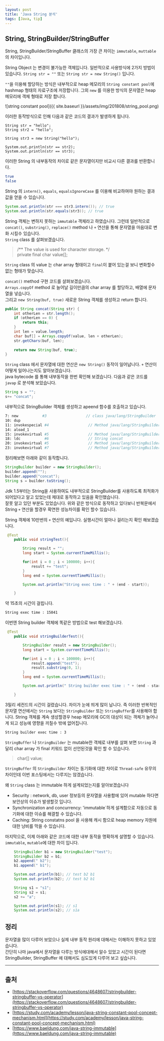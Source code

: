 ```yaml
---
layout: post
title: 'Java String 분석'
tags: [Java, tip]
---
```


## String, StringBuilder/StringBuffer

String, StringBuilder/StringBuffer 클래스의 가장 큰 차이는 `immutable`, `muttable`의 차이입니다.

String Object 는 변경이 불가능한 객체입니다. 
일반적으로 사용방식에 2가지 방법이 있습니다.
`String str = ""` 또는 `String str = new String()` 입니다.  

`""`을 이용해 할당하는 방식은 내부적으로 heap 메모리의 `String constant pool`에 hashmap 형태의 자료구조에 저장합니다. 그외 `new` 를 이용한 방식의 문자열은 heap 메모리에 객체 형태로 저장 합니다.

![string constant pool]({{ site.baseurl }}/assets/img/201808/string_pool.png)

이러한 동작방식으로 인해 다음과 같은 코드의 결과가 발생하게 됩니다.

```
String str = "hello";
String str2 = "hello";

String str3 = new String("hello");

System.out.println(str == str2);
System.out.println(str == str3);

```

이러한 String 의 내부동작의 차이로 같은 문자열이지만 비교시 다른 결과를 반환합니다.

```bash
true
false
```

String 의 `intern()`, `equals`,  `equalsIgnoreCase` 를 이용해 비교하여야 원하는 결과 값을 얻을 수 있습니다.

```java
System.out.println(str === str3.intern()); // true
System.out.println(str.equals(str3)); // true
```

String 객체는 변하지 못하는 `immutable` 객체라고 하였습니다. 그런데 일반적으로 `concat()`, `substring()`, `replace()` method 나 `+` 연산을 통해 문자열을 마음대로 변화 시킬수 있습니다.  
`String` class 를 살펴보겠습니다.

> /** The value is used for character storage. */  
> private final char value[];

`String` class 의 value 는 char array 형태이고 `final`이 붙어 있는걸 보니 변화할수 없는 형태가 맞습니다.

`concat()` method 구현 코드를 살펴보겠습니다.  
`Arrays.copyOf` method 로 늘어날 길이만큼의 char array 를 할당하고, 배열에 문자열을 넣습니다.  
그리고 `new String(buf, true)` 새로운 String 객체를 생성하고  return 합니다.

```java
public String concat(String str) {
    int otherLen = str.length();
    if (otherLen == 0) {
        return this;
    }
    int len = value.length;
    char buf[] = Arrays.copyOf(value, len + otherLen);
    str.getChars(buf, len);
    
    return new String(buf, true);
}
```

`String` class 에서 문자열에 대한 연산은 `new String()` 동작이 일어납니다.
`+` 연산이 어떻게 일어나는지도 알아보겠습니다.  
java bytecode 를 통해 내부동작을 한번 확인해 보겠습니다.
다음과 같은 코드를 `javap` 로 분석해 보았습니다.

```java
String s = "";       
s+= "concat";
```

내부적으로 StringBuilder 객체를 생성하고 apeend 함수를 호출하고 있습니다.

```bash
7: new           #3                  // class java/lang/StringBuilder
10: dup
11: invokespecial #4                  // Method java/lang/StringBuilder."<init>":()V
14: aload_1
15: invokevirtual #5                  // Method java/lang/StringBuilder.append:(Ljava/lang/String;)Ljava/lang/StringBuilder;
18: ldc           #6                  // String concat
20: invokevirtual #5                  // Method java/lang/StringBuilder.append:(Ljava/lang/String;)Ljava/lang/StringBuilder;
23: invokevirtual #7                  // Method java/lang/StringBuilder.toString:()Ljava/lang/String;
```

정리해보면 아래와 같이 동작합니다.

```java
StringBuilder builder = new StringBuilder();
builder.append("");
builder.append("concat");
String s = builder.toString();
```

Jdk 1.5부터는 String을 사용하여도 내부적으로 StringBuilder를 사용하도록 최적화가 되어있다고 알고 있었는데 제대로 동작하고 있음을 확인했습니다.  
잘못 알고 있던 부분도 있었습니다. 위와 같은 방식으로 동작하고 있다보니 반복문에서  String `+` 연산을 할경우 확연한 성능차이를 확인 할수 있습니다.  

String 객체에 10만번의 `+` 연산의 예입니다. 실행시간이 얼마나 걸리는지 확인 해보겠습니다.

```java
 @Test
    public void stringTest(){

        String result = "";
        long start = System.currentTimeMillis();

        for(int i = 0 ; i < 100000; i++){
            result += "test";
        }
        long end = System.currentTimeMillis();

        System.out.println("String exec time : " + (end - start));

    }
```

약 15초의 시간이 걸립니다.

```bash
String exec time : 15041
```

이번엔 String builder 객체에 똑같은 방법으로 test 해보겠습니다.

```java
 @Test
    public void stringBuilderTest(){

        StringBuilder result = new StringBuilder();
        long start = System.currentTimeMillis();

        for(int i = 0 ; i < 100000; i++){
            result.append("test");
            result.substring(0, 1);
        }
        long end = System.currentTimeMillis();

        System.out.println(" String builder exec time : " + (end - start));

    }
```

3밀리 세컨드의 시간이 걸렸습니다. 차이가 눈에 띄게 많이 납니다. 즉 이러한 반복적인 문자열 연산에서는 `String` 보다는 `StringBuilder` 또는 `StringBuffer`를 사용해야 합니다. String 객체를 계속 생성할경우 heap 메모리에 GC의 대상이 되는 객체가 늘어나게 되고 성능에 영향을 끼칠수 밖에 없어집니다.

```bash
String builder exec time : 3
```

`StringBuffer` 나 `StringBuilder` 는 mutable한 객체로 내부를 살펴 보면 `String` 과 달리 char array 가 final 키워드 없이 선언된것을 확인 할 수 있습니다.

> char[] value;

`StringBuffer` 의 `StringBuilder` 차이는 동기화에 대한 차이로 `Thread-safe` 유무의 차이인데 이번 포스팅에서는 다루지는 않겠습니다.

왜 `String` class 는 immutable 하게 설계되었는지를 알아보겠습니다

* Security : network, db, user 정보등의 문자열을 사용함에 있어 mutable 하다면 보안상의 이슈가 발생할것 입니다.
* Synchronization and concurrency: 'immutable`하게 설계함으로 자동으로 동기화에 대한 이슈를 해결할 수 있습니다.
* Caching: String constatns pool 을 사용해 캐시 함으로 heap memory 자원에 대한 낭비를 막을 수 있습니다.

마지막으로, 이제 아래와 같은 코드에 대한 내부 동작을 명확하게 설명할 수 있습니다. 
`immutable`, `mutable`에 대한 차이 입니다.

```java
    StringBuilder b1 = new StringBuilder("test");
    StringBuilder b2 = b1;
    b2.append(" b2");
    b1.append(" b1");

    System.out.println(b1); // test b2 b1
    System.out.println(b2); // test b2 b1

    String s1 = "s1";
    String s2 = s1;
    s2 += "a";

    System.out.println(s1); // s1
    System.out.println(s2); // s1a
```

## 정리
문자열을 많이 다루어 보았으나 실제 내부 동작 원리에 대해서는 이해하지 못하고 있었습니다.  
간단히 나마 java에서 문자열을 다루는 방식에대해서 알수 있었고 시간이 된다면 StringBuilder, StringBuffer 에 대해서도 심도있게 다루어 보고 싶습니다.

---
## 출처
* [https://stackoverflow.com/questions/4648607/stringbuilder-stringbuffer-vs-operator](https://stackoverflow.com/questions/4648607/stringbuilder-stringbuffer-vs-operator)
* [https://study.com/academy/lesson/java-string-constant-pool-concept-mechanism.html](https://study.com/academy/lesson/java-string-constant-pool-concept-mechanism.html)
* [https://www.baeldung.com/java-string-immutable](https://www.baeldung.com/java-string-immutable)
